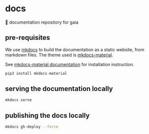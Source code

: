 # docs

📝 documentation repository for gaia

## pre-requisites

We use [mkdocs](https://www.mkdocs.org/) to build the documentation as a static website, from markdown files.
The theme used is [mkdocs-material](https://squidfunk.github.io/mkdocs-material/).

See [mkdocs-material documentation](https://squidfunk.github.io/mkdocs-material/getting-started/) for installation instruction.

```bash
pip3 install mkdocs-material
```

## serving the documentation locally

```bash
mkdocs serve
```

## publishing the docs locally

```bash
mkdocs gh-deploy --force
```